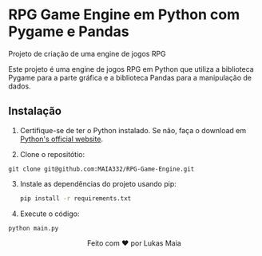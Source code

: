 # RPG Game Engine em Python com Pygame e Pandas
Projeto de criação de uma engine de jogos RPG

Este projeto é uma engine de jogos RPG em Python que utiliza a biblioteca Pygame para a parte gráfica e a biblioteca Pandas para a manipulação de dados.

## Instalação

1. Certifique-se de ter o Python instalado. Se não, faça o download em [Python's official website](https://www.python.org/).

2. Clone o repositótio:

```
git clone git@github.com:MAIA332/RPG-Game-Engine.git
```

3. Instale as dependências do projeto usando pip:

   ```bash
   pip install -r requirements.txt
    ```

4. Execute o código:

```
python main.py
```


<p align="center">
  Feito com ❤️ por Lukas Maia
</p>
